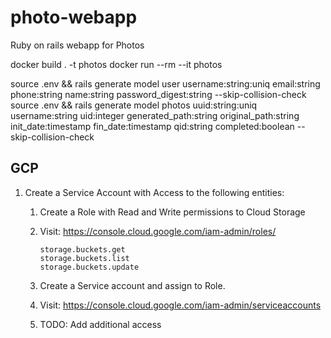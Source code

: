 # photo-webapp
Ruby on rails webapp for Photos

docker build . -t photos
docker run --rm --it photos

source .env && rails generate model user username:string:uniq email:string phone:string name:string password_digest:string --skip-collision-check
source .env && rails generate model photos uuid:string:uniq username:string uid:integer generated_path:string original_path:string init_date:timestamp fin_date:timestamp qid:string completed:boolean --skip-collision-check

## GCP

1. Create a Service Account with Access to the following entities:

    1. Create a Role with Read and Write permissions to Cloud Storage
    1. Visit: https://console.cloud.google.com/iam-admin/roles/

        ```text
        storage.buckets.get
        storage.buckets.list
        storage.buckets.update
        ```

    1. Create a Service account and assign to Role.
    1. Visit: https://console.cloud.google.com/iam-admin/serviceaccounts
    1. TODO: Add additional access
